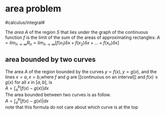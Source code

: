 # area problem

​#calculus/integral#​

The *area* $A$ of the region $S$ that lies under the graph of the continuous function $f$ is the limit of the sum of the areas of approximating rectangles:
$A = lim_{n \to \infty} R_n = lim_{n \to \infty}[f(x_1) \delta x + f(x_2) \delta x + ... + f(x_n) \delta x]$

## area bounded by two curves

The area $A$ of the region bounded by the curves $y=f(x),y=g(x)$, and the lines $x=a,x=b$,where $f$ and $g$ are [[continuous on an interval]] and $f(x) \geq g(x)$ for all $x$ in $[a,b]$, is  
​$A = \int_a^b[f(x)-g(x)]dx$  
The area bounded between two curves is as follow.  
​$A = \int_a^b|f(x)-g(x)|dx$  
note that this formula do not care about which curve is at the top
